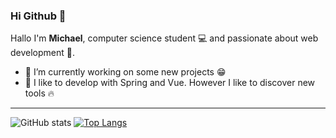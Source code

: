 ### Hi Github 👋

Hallo I'm **Michael**, computer science student 💻 and passionate about web development 💪.


- 🔭 I’m currently working on some new projects 😁
- 🤔 I like to develop with Spring and Vue. However I like to discover new tools 🔥

---

![GitHub stats](https://github-readme-stats.vercel.app/api?username=michael-mb&theme=highcontrast&show_icons=true)
[![Top Langs](https://github-readme-stats.vercel.app/api/top-langs/?username=michael-mb&layout=compact)](https://github.com/michael-mb)


